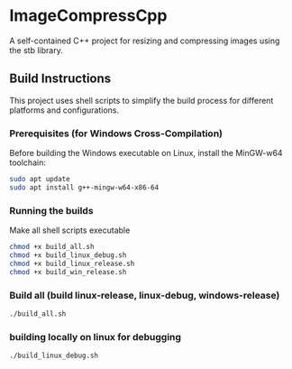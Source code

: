 # ImageCompressCpp

A self-contained C++ project for resizing and compressing images using the stb library.

## Build Instructions

This project uses shell scripts to simplify the build process for different platforms and configurations.

### Prerequisites (for Windows Cross-Compilation)

Before building the Windows executable on Linux, install the MinGW-w64 toolchain:

```bash
sudo apt update
sudo apt install g++-mingw-w64-x86-64
```

### Running the builds

Make all shell scripts executable
```bash
chmod +x build_all.sh
chmod +x build_linux_debug.sh
chmod +x build_linux_release.sh
chmod +x build_win_release.sh
```

### Build all (build linux-release, linux-debug, windows-release)

```bash
./build_all.sh
```

### building locally on linux for debugging
```bash
./build_linux_debug.sh
```
